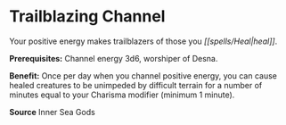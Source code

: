 ﻿---
cssclass: [feats]

---
# Trailblazing Channel

Your positive energy makes trailblazers of those you _[[spells/Heal|heal]]_.

**Prerequisites:** Channel energy 3d6, worshiper of Desna.

**Benefit:** Once per day when you channel positive energy, you can cause healed creatures to be unimpeded by difficult terrain for a number of minutes equal to your Charisma modifier (minimum 1 minute).

**Source** Inner Sea Gods